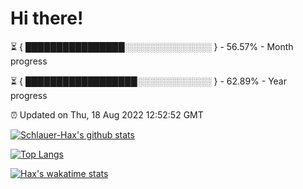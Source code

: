 # Hi there!

⏳ { ████████████████░░░░░░░░░░░░░░ } - 56.57% - Month progress

⏳ { ██████████████████░░░░░░░░░░░░ } - 62.89% - Year progress

⏰ Updated on Thu, 18 Aug 2022 12:52:52 GMT


[![Schlauer-Hax's github stats](https://github-readme-stats.vercel.app/api?username=Schlauer-Hax&show_icons=true&theme=dark&count_private=true)](https://github.com/Schlauer-Hax)


[![Top Langs](https://github-readme-stats.vercel.app/api/top-langs/?username=Schlauer-Hax&layout=compact&theme=dark)](https://github.com/Schlauer-Hax?tab=repositories)


[![Hax's wakatime stats](https://github-readme-stats.vercel.app/api/wakatime?username=Hax&theme=dark)](https://wakatime.com/@Hax)

